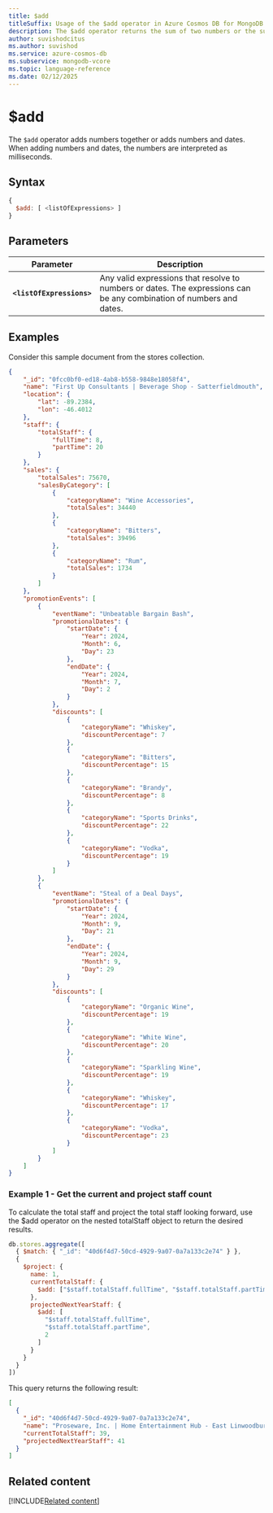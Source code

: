 ```yaml
---
title: $add
titleSuffix: Usage of the $add operator in Azure Cosmos DB for MongoDB vCore
description: The $add operator returns the sum of two numbers or the sum of a date and numbers.
author: suvishodcitus
ms.author: suvishod
ms.service: azure-cosmos-db
ms.subservice: mongodb-vcore
ms.topic: language-reference
ms.date: 02/12/2025
---
```


# $add

The `$add` operator adds numbers together or adds numbers and dates. When adding numbers and dates, the numbers are interpreted as milliseconds.

## Syntax

```javascript
{
  $add: [ <listOfExpressions> ]
}
```

## Parameters

| Parameter | Description |
| --- | --- |
| **`<listOfExpressions>`** | Any valid expressions that resolve to numbers or dates. The expressions can be any combination of numbers and dates. |

## Examples

Consider this sample document from the stores collection.

```json
{
    "_id": "0fcc0bf0-ed18-4ab8-b558-9848e18058f4",
    "name": "First Up Consultants | Beverage Shop - Satterfieldmouth",
    "location": {
        "lat": -89.2384,
        "lon": -46.4012
    },
    "staff": {
        "totalStaff": {
            "fullTime": 8,
            "partTime": 20
        }
    },
    "sales": {
        "totalSales": 75670,
        "salesByCategory": [
            {
                "categoryName": "Wine Accessories",
                "totalSales": 34440
            },
            {
                "categoryName": "Bitters",
                "totalSales": 39496
            },
            {
                "categoryName": "Rum",
                "totalSales": 1734
            }
        ]
    },
    "promotionEvents": [
        {
            "eventName": "Unbeatable Bargain Bash",
            "promotionalDates": {
                "startDate": {
                    "Year": 2024,
                    "Month": 6,
                    "Day": 23
                },
                "endDate": {
                    "Year": 2024,
                    "Month": 7,
                    "Day": 2
                }
            },
            "discounts": [
                {
                    "categoryName": "Whiskey",
                    "discountPercentage": 7
                },
                {
                    "categoryName": "Bitters",
                    "discountPercentage": 15
                },
                {
                    "categoryName": "Brandy",
                    "discountPercentage": 8
                },
                {
                    "categoryName": "Sports Drinks",
                    "discountPercentage": 22
                },
                {
                    "categoryName": "Vodka",
                    "discountPercentage": 19
                }
            ]
        },
        {
            "eventName": "Steal of a Deal Days",
            "promotionalDates": {
                "startDate": {
                    "Year": 2024,
                    "Month": 9,
                    "Day": 21
                },
                "endDate": {
                    "Year": 2024,
                    "Month": 9,
                    "Day": 29
                }
            },
            "discounts": [
                {
                    "categoryName": "Organic Wine",
                    "discountPercentage": 19
                },
                {
                    "categoryName": "White Wine",
                    "discountPercentage": 20
                },
                {
                    "categoryName": "Sparkling Wine",
                    "discountPercentage": 19
                },
                {
                    "categoryName": "Whiskey",
                    "discountPercentage": 17
                },
                {
                    "categoryName": "Vodka",
                    "discountPercentage": 23
                }
            ]
        }
    ]
}
```

### Example 1 - Get the current and project staff count

To calculate the total staff and project the total staff looking forward, use the $add operator on the nested totalStaff object to return the desired results.

```javascript
db.stores.aggregate([
  { $match: { "_id": "40d6f4d7-50cd-4929-9a07-0a7a133c2e74" } },
  {
    $project: {
      name: 1,
      currentTotalStaff: {
        $add: ["$staff.totalStaff.fullTime", "$staff.totalStaff.partTime"]
      },
      projectedNextYearStaff: {
        $add: [
          "$staff.totalStaff.fullTime",
          "$staff.totalStaff.partTime",
          2
        ]
      }
    }
  }
])
```

This query returns the following result:

```json
[
  {
    "_id": "40d6f4d7-50cd-4929-9a07-0a7a133c2e74",
    "name": "Proseware, Inc. | Home Entertainment Hub - East Linwoodbury",
    "currentTotalStaff": 39,
    "projectedNextYearStaff": 41
  }
]
```

## Related content

[!INCLUDE[Related content](../includes/related-content.md)]
